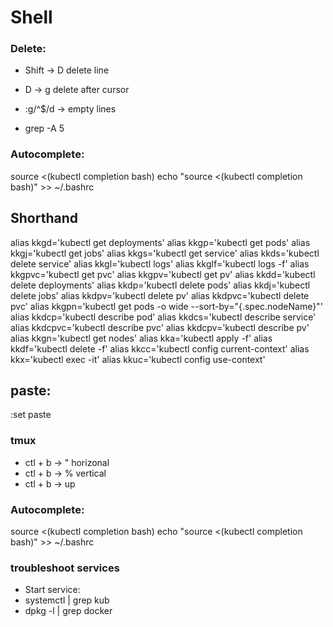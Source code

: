 # Shell
### Delete:
- Shift -> D delete line
- D -> g delete after cursor
- :g/^$/d -> empty lines

- grep -A 5

### Autocomplete:
source <(kubectl completion bash)
echo "source <(kubectl completion bash)" >> ~/.bashrc

## Shorthand
alias kkgd='kubectl get deployments'
alias kkgp='kubectl get pods'
alias kkgj='kubectl get jobs'
alias kkgs='kubectl get service'
alias kkds='kubectl delete service'
alias kkgl='kubectl logs'
alias kkglf='kubectl logs -f'
alias kkgpvc='kubectl get pvc'
alias kkgpv='kubectl get pv'
alias kkdd='kubectl delete deployments'
alias kkdp='kubectl delete pods'
alias kkdj='kubectl delete jobs'
alias kkdpv='kubectl delete pv'
alias kkdpvc='kubectl delete pvc'
alias kkgpn='kubectl get pods -o wide --sort-by="{.spec.nodeName}"'
alias kkdcp='kubectl describe pod'
alias kkdcs='kubectl describe service'
alias kkdcpvc='kubectl describe pvc'
alias kkdcpv='kubectl describe pv'
alias kkgn='kubectl get nodes'
alias kka='kubectl apply -f'
alias kkdf='kubectl delete -f'
alias kkcc='kubectl config current-context'
alias kkx='kubectl exec -it'
alias kkuc='kubectl config use-context'

## paste:
:set paste

### tmux
- ctl + b -> " horizonal
- ctl + b -> % vertical
- ctl + b -> up 

### Autocomplete:
source <(kubectl completion bash)
echo "source <(kubectl completion bash)" >> ~/.bashrc

### troubleshoot services
- Start service:
- systemctl | grep kub
- dpkg -l | grep docker